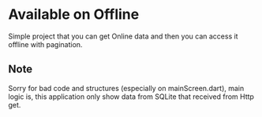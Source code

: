 # Available on Offline
Simple project that you can get Online data and then you can access it offline with pagination.

## Note
Sorry for bad code and structures (especially on mainScreen.dart), 
main logic is, this application only show data from SQLite that received from Http get.